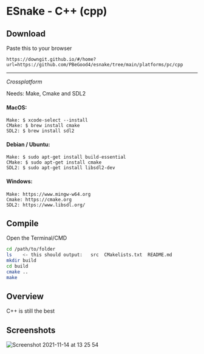 # ESnake - C++ (cpp)

## Download

Paste this to your browser
```
https://downgit.github.io/#/home?url=https://github.com/PBeGood4/esnake/tree/main/platforms/pc/cpp
```

___

*Crossplatform*

Needs: Make, Cmake and SDL2

#### MacOS:
```
Make: $ xcode-select --install
CMake: $ brew install cmake
SDL2: $ brew install sdl2
```

#### Debian / Ubuntu:
```
Make: $ sudo apt-get install build-essential
CMake: $ sudo apt-get install cmake
SDL2: $ sudo apt-get install libsdl2-dev
```

#### Windows:
```
Make: https://www.mingw-w64.org
Cmake: https://cmake.org
SDL2: https://www.libsdl.org/
```

## Compile

Open the Terminal/CMD

```zsh
cd /path/to/folder
ls    <- this should output:   src  CMakelists.txt  README.md
mkdir build
cd build
cmake ..
make
```

## Overview

C++ is still the best

## Screenshots
![Screenshot 2021-11-14 at 13 25 54](https://user-images.githubusercontent.com/82064173/141683081-b22c615e-09a9-458f-b57f-784c0ec47827.jpg)



